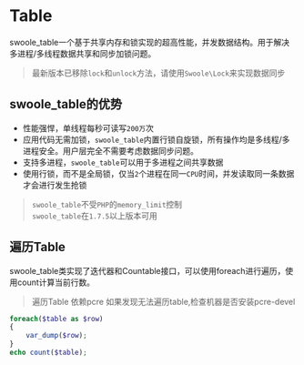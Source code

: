 # Table

swoole_table一个基于共享内存和锁实现的超高性能，并发数据结构。用于解决多进程/多线程数据共享和同步加锁问题。

> 最新版本已移除`lock`和`unlock`方法，请使用`Swoole\Lock`来实现数据同步

swoole_table的优势
----
* 性能强悍，单线程每秒可读写`200万`次
* 应用代码无需加锁，`swoole_table`内置行锁自旋锁，所有操作均是多线程/多进程安全。用户层完全不需要考虑数据同步问题。
* 支持多进程，`swoole_table`可以用于多进程之间共享数据
* 使用行锁，而不是全局锁，仅当`2`个进程在同一`CPU`时间，并发读取同一条数据才会进行发生抢锁

> `swoole_table`不受`PHP`的`memory_limit`控制  
> `swoole_table`在`1.7.5`以上版本可用  

遍历Table
------
swoole_table类实现了迭代器和Countable接口，可以使用foreach进行遍历，使用count计算当前行数。
> 遍历Table 依赖pcre 如果发现无法遍历table,检查机器是否安装pcre-devel

```php
foreach($table as $row)
{
    var_dump($row);
}
echo count($table);
```

